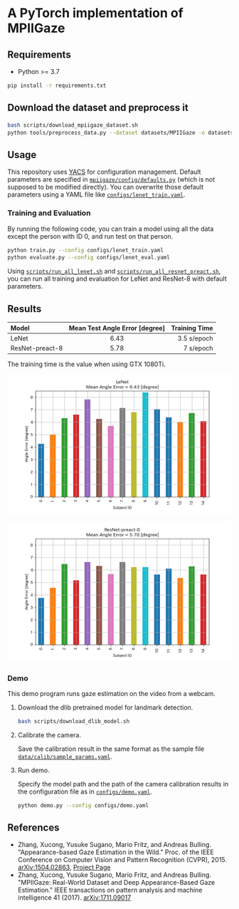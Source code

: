 # A PyTorch implementation of MPIIGaze

## Requirements

* Python >= 3.7

```bash
pip install -r requirements.txt
```


## Download the dataset and preprocess it

```bash
bash scripts/download_mpiigaze_dataset.sh
python tools/preprocess_data.py --dataset datasets/MPIIGaze -o datasets/preprocessed
```


## Usage

This repository uses [YACS](https://github.com/rbgirshick/yacs) for
configuration management.
Default parameters are specified in
[`mpiigaze/config/defaults.py`](mpiigaze/config/defaults.py) (which is not
supposed to be modified directly).
You can overwrite those default parameters using a YAML file like
[`configs/lenet_train.yaml`](configs/lenet_train.yaml).


### Training and Evaluation

By running the following code, you can train a model using all the
data except the person with ID 0, and run test on that person.

```bash
python train.py --config configs/lenet_train.yaml
python evaluate.py --config configs/lenet_eval.yaml
```

Using [`scripts/run_all_lenet.sh`](scripts/run_all_lenet.sh) and
[`scripts/run_all_resnet_preact.sh`](scripts/run_all_resnet_preact.sh),
you can run all training and evaluation for LeNet and ResNet-8 with
default parameters.


## Results

| Model           | Mean Test Angle Error [degree] | Training Time |
|:----------------|:------------------------------:|--------------:|
| LeNet           |              6.43              |  3.5 s/epoch  |
| ResNet-preact-8 |              5.78              |   7 s/epoch   |

The training time is the value when using GTX 1080Ti.

![](figures/lenet.png)

![](figures/resnet_preact_8.png)


### Demo

This demo program runs gaze estimation on the video from a webcam.

1. Download the dlib pretrained model for landmark detection.

    ```bash
    bash scripts/download_dlib_model.sh
    ```

2. Calibrate the camera.

    Save the calibration result in the same format as the sample
    file [`data/calib/sample_params.yaml`](data/calib/sample_params.yaml).

4. Run demo.

    Specify the model path and the path of the camera calibration results
    in the configuration file as in [`configs/demo.yaml`](configs/demo.yaml).

    ```bash
    python demo.py --config configs/demo.yaml
    ```


## References

* Zhang, Xucong, Yusuke Sugano, Mario Fritz, and Andreas Bulling. "Appearance-based Gaze Estimation in the Wild." Proc. of the IEEE Conference on Computer Vision and Pattern Recognition (CVPR), 2015. [arXiv:1504.02863](https://arxiv.org/abs/1504.02863), [Project Page](https://www.mpi-inf.mpg.de/departments/computer-vision-and-multimodal-computing/research/gaze-based-human-computer-interaction/appearance-based-gaze-estimation-in-the-wild/)
* Zhang, Xucong, Yusuke Sugano, Mario Fritz, and Andreas Bulling. "MPIIGaze: Real-World Dataset and Deep Appearance-Based Gaze Estimation." IEEE transactions on pattern analysis and machine intelligence 41 (2017). [arXiv:1711.09017](https://arxiv.org/abs/1711.09017)



